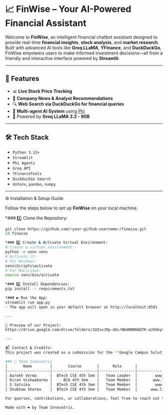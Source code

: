 # 📈 FinWise – Your AI-Powered Financial Assistant

Welcome to **FinWise**, an intelligent financial chatbot assistant designed to provide real-time **financial insights**, **stock analysis**, and **market research**. Built with advanced AI tools like **Groq LLaMA**, **YFinance**, and **DuckDuckGo**, FinWise empowers users to make informed investment decisions—all from a friendly and interactive interface powered by **Streamlit**.

---

## 🚀 Features

- 📊 **Live Stock Price Tracking**
- 📰 **Company News & Analyst Recommendations**
- 🔍 **Web Search via DuckDuckGo for financial queries**
- 🤖 **Multi-agent AI System** using [Phi](https://github.com/phidatahq/phi)
- 🧠 Powered by **Groq LLaMA 3.2 - 90B**

---

## 🛠️ Tech Stack

- `Python 3.12+`
- `Streamlit`
- `Phi Agents`
- `Groq API`
- `YFinanceTools`
- `DuckDuckGo Search`
- `dotenv`, `pandas`, `numpy`

---

 ⚙️ Installation & Setup Guide

Follow the steps below to set up **FinWise** on your local machine.

*### 1️⃣ Clone the Repository:
```bash
git clone https://github.com/<your-github-username>/finwise.git
cd finwise

*### 2️⃣ Create & Activate Virtual Environment:
# Create a virtual environment:-
python -m venv venv
# Activate it:-
# For Windows:
venv\Scripts\activate
# For Mac/Linux:
source venv/bin/activate

*### 3️⃣ Install Dependencies:
pip install -r requirements.txt

*### ▶️ Run the App:
streamlit run app.py
- The app will open in your default browser at http://localhost:8501

---

📸 Preview of our Project:
https://drive.google.com/drive/folders/1UZvxJRp-dGLrN6dN0N66DTK-aJXGkyvj?usp=sharing

---

📬 Contact & Credits:
This project was created as a submission for the **Google Campus Solution Challenge 2025**, under the team name **Innovatrix**.

### 👥 Team Innovatrix
|       Name        |       Course       |      Role      |                 LinkedIn                   |
|-------------------|--------------------|----------------|--------------------------------------------|
| Aarekh Verma      |  BTech CSE 4th Sem |   Team Leader  |        www.linkedin.com/in/aarekhv         |
| Kiran Vishwakarma |     BCA 4th Sem    |   Team Member  |       www.linkedin.com/in/kirannvish       |
| S Satvika         |  BTech CSE 4th Sem |   Team Member  |        www.linkedin.com/in/ssatvika        |
| Shubham Sharma    |  BTech CSE 4th Sem |   Team Member  |      www.linkedin.com/in/shubhamrealm      |

For queries, contributions, or collaborations, feel free to reach out to us!

Made with ❤️ by Team Innovatrix.
